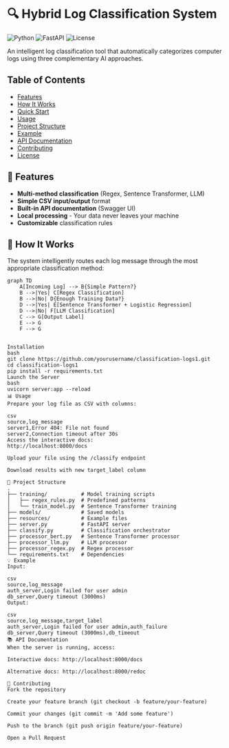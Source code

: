 # 🔍 Hybrid Log Classification System

![Python](https://img.shields.io/badge/python-3.7%2B-blue)
![FastAPI](https://img.shields.io/badge/FastAPI-0.68.0-green)
![License](https://img.shields.io/badge/license-MIT-orange)

An intelligent log classification tool that automatically categorizes computer logs using three complementary AI approaches.

## Table of Contents
- [Features](#-features)
- [How It Works](#-how-it-works)
- [Quick Start](#-quick-start)
- [Usage](#-usage)
- [Project Structure](#-project-structure)
- [Example](#-example)
- [API Documentation](#-api-documentation)
- [Contributing](#-contributing)
- [License](#-license)

## 🌟 Features

- **Multi-method classification** (Regex, Sentence Transformer, LLM)
- **Simple CSV input/output** format
- **Built-in API documentation** (Swagger UI)
- **Local processing** - Your data never leaves your machine
- **Customizable** classification rules

## 🧠 How It Works

The system intelligently routes each log message through the most appropriate classification method:

```mermaid
graph TD
    A[Incoming Log] --> B{Simple Pattern?}
    B -->|Yes| C[Regex Classification]
    B -->|No| D{Enough Training Data?}
    D -->|Yes| E[Sentence Transformer + Logistic Regression]
    D -->|No| F[LLM Classification]
    C --> G[Output Label]
    E --> G
    F --> G


Installation
bash
git clone https://github.com/yourusername/classification-logs1.git
cd classification-logs1
pip install -r requirements.txt
Launch the Server
bash
uvicorn server:app --reload
📊 Usage
Prepare your log file as CSV with columns:

csv
source,log_message
server1,Error 404: File not found
server2,Connection timeout after 30s
Access the interactive docs:
http://localhost:8000/docs

Upload your file using the /classify endpoint

Download results with new target_label column

📁 Project Structure
.
├── training/           # Model training scripts
│   ├── regex_rules.py  # Predefined patterns
│   └── train_model.py  # Sentence Transformer training
├── models/             # Saved models
├── resources/          # Example files
├── server.py           # FastAPI server
├── classify.py         # Classification orchestrator
├── processor_bert.py   # Sentence Transformer processor
├── processor_llm.py    # LLM processor
├── processor_regex.py  # Regex processor
└── requirements.txt    # Dependencies
💡 Example
Input:

csv
source,log_message
auth_server,Login failed for user admin
db_server,Query timeout (3000ms)
Output:

csv
source,log_message,target_label
auth_server,Login failed for user admin,auth_failure
db_server,Query timeout (3000ms),db_timeout
📚 API Documentation
When the server is running, access:

Interactive docs: http://localhost:8000/docs

Alternative docs: http://localhost:8000/redoc

🤝 Contributing
Fork the repository

Create your feature branch (git checkout -b feature/your-feature)

Commit your changes (git commit -m 'Add some feature')

Push to the branch (git push origin feature/your-feature)

Open a Pull Request

